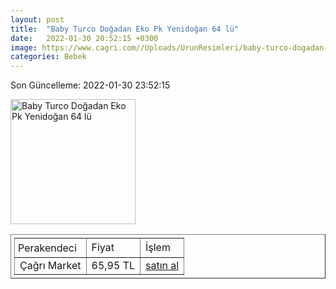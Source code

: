 ```yaml
---
layout: post
title:  "Baby Turco Doğadan Eko Pk Yenidoğan 64 lü"
date:   2022-01-30 20:52:15 +0300
image: https://www.cagri.com//Uploads/UrunResimleri/baby-turco-dogadan-eko-pk-yenidogan-64-c-71fb.jpg
categories: Bebek
---
```


Son Güncelleme: 2022-01-30 23:52:15

<img src="https://www.cagri.com//Uploads/UrunResimleri/baby-turco-dogadan-eko-pk-yenidogan-64-c-71fb.jpg" width="200" alt="Baby Turco Doğadan Eko Pk Yenidoğan 64 lü" />

<table border="1" style="padding: 5px;">
  <tr>
    <td style="padding: 5px;">Perakendeci</td>
    <td>Fiyat</td>
    <td>İşlem</td>
  </tr>
  <tr>
              <td>Çağrı Market</td>
              <td>65,95 TL</td>
              <td><a target="_blank" href="https://www.cagri.com/baby-turco-dogadan-eko-pk-yenidogan-64-lu">satın al</a></td>
            </tr>
</table>
